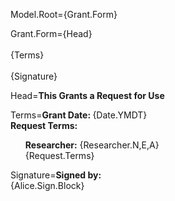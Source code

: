 Model.Root={Grant.Form}

Grant.Form={Head}<br><br>{Terms}<br><br>{Signature}

Head=<b>This Grants a Request for Use</b>

Terms=<b>Grant Date: </b>{Date.YMDT}<br><b>Request Terms:</b><ul type="none"><li><b>Researcher:</b> {Researcher.N,E,A}</li><li>{Request.Terms}</ul>

Signature=<b>Signed by:</b><br>{Alice.Sign.Block}